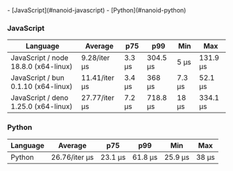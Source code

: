 <link rel="stylesheet" href="https://xhyrom.github.io/benchmarks/index.css" /><script src="https://cdn.jsdelivr.net/npm/apexcharts"></script>
- [JavaScript](#nanoid-javascript)
- [Python](#nanoid-python)

### <a name="nanoid-javascript">JavaScript</a>

| Language                              | Average       | p75    | p99      | Min    | Max      |
| ------------------------------------- | ------------- | ------ | -------- | ------ | -------- |
| JavaScript /  node 18.8.0 (x64-linux) | 9.28/iter µs  | 3.3 µs | 304.5 µs | 5 µs   | 131.9 µs |
| JavaScript /  bun 0.1.10 (x64-linux)  | 11.41/iter µs | 3.4 µs | 368 µs   | 7.3 µs | 52.1 µs  |
| JavaScript /  deno 1.25.0 (x64-linux) | 27.77/iter µs | 7.2 µs | 718.8 µs | 18 µs  | 334.1 µs |


<div id="chart-36"></div>
<script>
new ApexCharts(document.querySelector('#chart-36'), {
                    chart: {
                        height: 320,
                        type: 'line',
                        toolbar: {
                            show: true,
                        },
                        animations: {
                            enabled: true,
                        },
                    },
                    series: [{"name":" deno 1.25.0 (x64-linux)","data":[35771.53,35771.53,35771.53,35771.53,35771.53,16217.91,16217.91,19482.36,18069.56,18069.56,18069.56,16451.96,16451.96,17595.26,17595.26,17595.26,20107.41,20107.41,16003.95,27769.16]},{"name":" bun 0.1.10 (x64-linux)","data":[162089.52,162089.52,162089.52,162089.52,162089.52,7409.92,7409.92,8211.18,8078.05,8078.05,8078.05,10042.97,10042.97,9034.11,9034.11,9034.11,8523.11,8523.11,11498.96,11412.09]},{"name":" node 18.8.0 (x64-linux)","data":[11074.62,11074.62,11074.62,11074.62,11074.62,6776.92,6776.92,7572.19,7563.04,7563.04,7563.04,7049.97,7049.97,7370.06,7370.06,7370.06,7350.14,7350.14,6940.96,9280.03]}],
                    stroke: {
                        width: 1,
                        curve: "straight",
                    },
                    legend: {
                        show: true,
                        showForSingleSeries: true,
                        position: "bottom",
                    },
                    yaxis: {
                        labels: {
                            formatter: function (v) {
                    const time = v;
                    const locale = 'en-US';
                    const type = '/iter';

                    if (time < 1e0) return `${Number((time * 1e3).toFixed(2)).toLocaleString(locale)}${type} ps`;
  
                    if (time < 1e3) return `${Number(time.toFixed(2)).toLocaleString(locale)}${type} ns`;
                    if (time < 1e6) return `${Number((time / 1e3).toFixed(2)).toLocaleString(locale)}${type} µs`;
                    if (time < 1e9) return `${Number((time / 1e6).toFixed(2)).toLocaleString(locale)}${type} ms`;
                    if (time < 1e12) return `${Number((time / 1e9).toFixed(2)).toLocaleString(locale)}${type} s`;
                    if (time < 36e11) return `${Number((time / 60e9).toFixed(2)).toLocaleString(locale)}${type} m`;
                  
                    return `${Number((time / 36e11).toFixed(2)).toLocaleString(locale)}${type} h`;
                }
                        },
                        title: {
                            text: "time per iteration"
                        },
                    },
                    xaxis: {
                        categories: ["5910ee7","fbe56df","e905e2a","f2e77e3","b53c9bc","1def946","f0d489b","3fdd09b","5a0d741","adfa99a","dfe4527","48c9bc3","eebfb79","3e0357f","5bb06d6","d53b782","4003018","3ee7b8c","ff3683a","Latest"],
                        labels: {
                            show: false,
                        },
                        tooltip: {
                            enabled: false,
                        },
                    },
                    plotOptions: {
                        bar: {
                            distributed: true
                        }
                    }
                }).render()
</script>

### <a name="nanoid-python">Python</a>

| Language | Average       | p75     | p99     | Min     | Max   |
| -------- | ------------- | ------- | ------- | ------- | ----- |
| Python   | 26.76/iter µs | 23.1 µs | 61.8 µs | 25.9 µs | 38 µs |


<div id="chart-37"></div>
<script>
new ApexCharts(document.querySelector('#chart-37'), {
                    chart: {
                        height: 320,
                        type: 'line',
                        toolbar: {
                            show: true,
                        },
                        animations: {
                            enabled: true,
                        },
                    },
                    series: [{"name":"Python","data":[19121.48,19121.48,19121.48,19121.48,19121.48,20186.81,20186.81,24162.5,21398,21398,21398,20302.91,20302.91,21739.2,21739.2,21739.2,22804.37,22804.37,20277,26764.19]}],
                    stroke: {
                        width: 1,
                        curve: "straight",
                    },
                    legend: {
                        show: true,
                        showForSingleSeries: true,
                        position: "bottom",
                    },
                    yaxis: {
                        labels: {
                            formatter: function (v) {
                    const time = v;
                    const locale = 'en-US';
                    const type = '/iter';

                    if (time < 1e0) return `${Number((time * 1e3).toFixed(2)).toLocaleString(locale)}${type} ps`;
  
                    if (time < 1e3) return `${Number(time.toFixed(2)).toLocaleString(locale)}${type} ns`;
                    if (time < 1e6) return `${Number((time / 1e3).toFixed(2)).toLocaleString(locale)}${type} µs`;
                    if (time < 1e9) return `${Number((time / 1e6).toFixed(2)).toLocaleString(locale)}${type} ms`;
                    if (time < 1e12) return `${Number((time / 1e9).toFixed(2)).toLocaleString(locale)}${type} s`;
                    if (time < 36e11) return `${Number((time / 60e9).toFixed(2)).toLocaleString(locale)}${type} m`;
                  
                    return `${Number((time / 36e11).toFixed(2)).toLocaleString(locale)}${type} h`;
                }
                        },
                        title: {
                            text: "time per iteration"
                        },
                    },
                    xaxis: {
                        categories: ["5910ee7","fbe56df","e905e2a","f2e77e3","b53c9bc","1def946","f0d489b","3fdd09b","5a0d741","adfa99a","dfe4527","48c9bc3","eebfb79","3e0357f","5bb06d6","d53b782","4003018","3ee7b8c","ff3683a","Latest"],
                        labels: {
                            show: false,
                        },
                        tooltip: {
                            enabled: false,
                        },
                    },
                    plotOptions: {
                        bar: {
                            distributed: true
                        }
                    }
                }).render()
</script>

